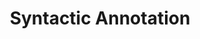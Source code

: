 ---
title: "Syntactic Annotation"

categories: ['']

tags: ['Syntactic', 'Annotation']

arwords: 'العنونة التركيبية'

arexps: []

enwords: ['Syntactic Annotation']

enexps: []

arlexicons: 'ع'

enlexicons: 'S'

authors: ['Ruqayya Roshdy']

translators: ['']

citations: 'العربية والذكاء الاصطناعي'

sources: 'مركز الملك عبدالله بن عبدالعزيز الدولي لخدمة اللغة العربية'

word: "true"

slug: ""
---